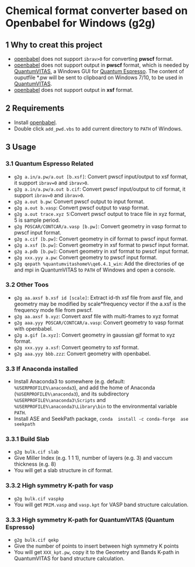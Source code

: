 # Chemical format converter based on Openbabel for Windows (g2g)

## 1 Why to creat this project 
* [openbabel](https://github.com/openbabel/openbabel) does not support `ibrav>0` for converting **pwscf** format. 
* [openbabel](https://github.com/openbabel/openbabel) does not support output in **pwscf** format, which is needed by [QuantumVITAS](https://www.quantumvitas.org/ "QuantumVITAS"), a Windows GUI for [Quantum Espresso](https://www.quantum-espresso.org/ "Quantum Espresso"). The content of ouputfile *.pw will be sent to clipboard on Windows 7/10, to be used in [QuantumVITAS](https://www.quantumvitas.org/ "QuantumVITAS").  
* [openbabel](https://github.com/openbabel/openbabel) does not support output in **xsf** format. 

## 2 Requirements
* Install [openbabel](https://github.com/openbabel/openbabel).
* Double click `add_pwd.vbs` to add current directory to `PATH` of Windows.

## 3 Usage
### 3.1 Quantum Espresso Related 
* `g2g a.in/a.pw/a.out [b.xsf]`: Convert pwscf input/output to xsf format, it support `ibrav=0` and `ibrav>0`.
* `g2g a.in/a.pw/a.out b.cif`: Convert pwscf input/output to cif format, it support `ibrav=0` and `ibrav>0`.
* `g2g a.out b.pw`: Convert pwscf output to input format.
* `g2g a.out b.vasp`: Convert pwscf output to vasp format.
* `g2g a.out trace.xyz 5`:Convert pwscf output to trace file in xyz format, 5 is sample period.
* `g2g POSCAR/CONTCAR/a.vasp [b.pw]`: Convert geometry in vasp format to pwscf input format. 
* `g2g a.cif [b.pw]`: Convert geometry in cif format to pwscf input format.
* `g2g a.xsf [b.pw]`: Convert geometry in xsf format to pwscf input format.
* `g2g a.pdb [b.pw]`: Convert geometry in xsf format to pwscf input format.
* `g2g xxx.yyy a.pw`: Convert geometry to pwscf input format.
* `g2g qepath %quantumvitashome%\qe6.4.1_win`: Add the directories of qe and mpi in QuantumVITAS to `PATH` of Windows and open a console.


### 3.2 Other Toos
* `g2g aa.axsf b.xsf id [scale]`: Extract id-th xsf file from axsf file, and geometry may be modified by scale*frequency vector if the a.xsf is the frequency mode file from pwscf.
* `g2g aa.axsf b.xyz`: Convert axsf file with multi-frames to xyz format
* `g2g aaa.yyy POSCAR/CONTCAR/a.vasp`: Convert geometry to vasp format with openbabel.
* `g2g a.gif [a.xyz]`: Convert geometry in gaussian gjf format to xyz format.
* `g2g xxx.yyy a.xsf`: Convert geometry to xsf format.
* `g2g aaa.yyy bbb.zzz`: Convert geometry with openbabel.

### 3.3 If Anaconda installed 
* Install Anaconda3 to somewhere (e.g. default: `%USERPROFILE%\anaconda3`), and add the home of Anaconda (`%USERPROFILE%\anaconda3`), and its subdirectory `%USERPROFILE%\anaconda3\Scripts` and `%USERPROFILE%\anaconda3\Library\bin` to the environmental variable `PATH`. 
* Install ASE and SeekPath package, `conda  install -c conda-forge  ase seekpath`

### 3.3.1  Build Slab
* `g2g bulk.cif slab`
* Give Miller Index (e.g. 1 1 1), number of layers (e.g. 3) and vaccum thickness (e.g. 8)
* You will get a slab structure in cif format. 

### 3.3.2  High symmetry K-path for vasp 
* `g2g bulk.cif vaspkp`
* You will get `PRIM.vasp` and `vasp.kpt` for VASP band structure calculation. 

### 3.3.3  High symmetry K-path for QuantumVITAS (Quantum Espresso)
* `g2g bulk.cif qekp`
* Give the number of points to insert between high symmetry K points
* You will get `XXX_kpt.pw`, copy it to the Geometry and Bands K-path in QuantumVITAS for band structure calculation.



